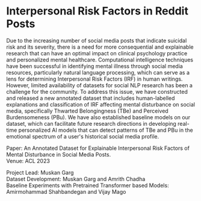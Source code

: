 # Interpersonal Risk Factors in Reddit Posts
Due to the increasing number of social media posts that indicate suicidal risk and its severity, there is a need for more consequential and explainable research that can have an optimal impact on clinical psychology practice and personalized mental healthcare. Computational intelligence techniques have been successful in identifying mental illness through social media resources, particularly natural language processing, which can serve as a lens for determining Interpersonal Risk Factors (IRF) in human writings. However, limited availability of datasets for social NLP research has been a challenge for the community. To address this issue, we have constructed and released a new annotated dataset that includes human-labelled explanations and classification of IRF affecting mental disturbance on social media, specifically Thwarted Belongingness (TBe) and Perceived Burdensomeness (PBu). We have also established baseline models on our dataset, which can facilitate future research directions in developing real-time personalized AI models that can detect patterns of TBe and PBu in the emotional spectrum of a user's historical social media profile.

Paper: An Annotated Dataset for Explainable Interpersonal Risk Factors of Mental Disturbance in Social Media Posts.<br>
Venue: ACL 2023

Project Lead: Muskan Garg <br>
Dataset Development: Muskan Garg and Amrith Chadha <br> 
Baseline Experiments with Pretrained Transformer based Models: Amirmohammad Shahbandegan and Vijay Mago


